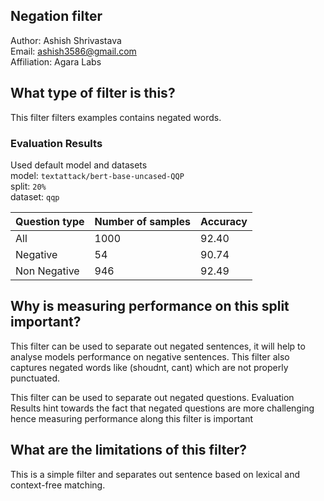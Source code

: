 ## Negation filter

Author: Ashish Shrivastava <br>
Email: ashish3586@gmail.com <br>
Affiliation: Agara Labs <br>

## What type of filter is this?
This filter filters examples contains negated words.

### Evaluation Results

Used default model and datasets <br>
model: `textattack/bert-base-uncased-QQP` <br>
split: `20%`  <br>
dataset: `qqp`

| Question type | Number of samples| Accuracy|
|--------------------|------|--------|
|All | 1000| 92.40|
|Negative | 54| 90.74|
|Non Negative|946| 92.49|


## Why is measuring performance on this split important? 
This filter can be used to separate out negated sentences, it will help to analyse models 
performance on negative sentences. This filter also captures negated words like (shoudnt, cant) 
which are not properly punctuated.

This filter can be used to separate out negated questions. Evaluation Results hint towards the 
fact that negated questions are more challenging hence measuring performance along this filter
is important  <br>

## What are the limitations of this filter?
This is a simple filter and separates out sentence based on lexical and context-free matching.
